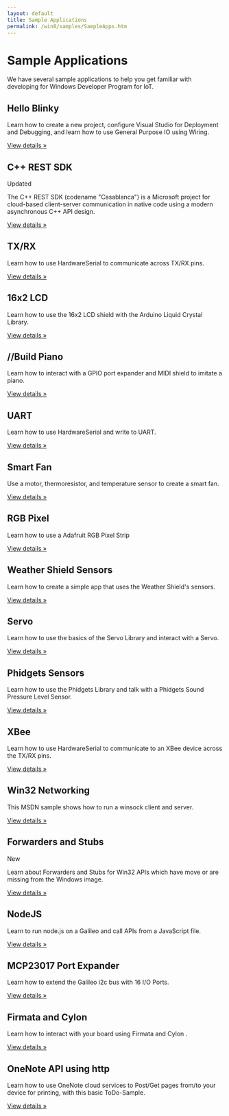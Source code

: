 ```yaml
---
layout: default
title: Sample Applications
permalink: /win8/samples/SampleApps.htm
---
```


<div class="row">
    <h1>Sample Applications</h1>
    <p>We have several sample applications to help you get familiar with developing for Windows Developer Program for IoT.</p>
    <div class="col-md-4">
        <h2>Hello Blinky</h2>
        <p>Learn how to create a new project, configure Visual Studio for Deployment and Debugging, and learn how to use General Purpose IO using Wiring.</p>
        <p><a class="btn btn-default" href="HelloBlinky.htm" role="button">View details &raquo;</a></p>
    </div>
    <div class="col-md-4">
        <h2>C++ REST SDK</h2> <span class="label label-default">Updated</span>
        <p>The C++ REST SDK (codename "Casablanca") is a Microsoft project for cloud-based client-server communication in native code using a modern asynchronous C++ API design.</p>
        <p><a class="btn btn-default" href="Casablanca.htm" role="button">View details &raquo;</a></p>
    </div>
    <div class="col-md-4">
        <h2>TX/RX</h2>
        <p>Learn how to use HardwareSerial to communicate across TX/RX pins.</p>
        <p><a class="btn btn-default" href="TXRX.htm" role="button">View details &raquo;</a></p>
    </div>
</div>
<div class="row">
    <div class="col-md-4">
        <h2>16x2 LCD</h2>
        <p>Learn how to use the 16x2 LCD shield with the Arduino Liquid Crystal Library.</p>
        <p><a class="btn btn-default" href="16x2LCD.htm" role="button">View details &raquo;</a></p>
    </div>
    <div class="col-md-4">
        <h2>//Build Piano</h2>
        <p>Learn how to interact with a GPIO port expander and MIDI shield to imitate a piano.</p>
        <p><a class="btn btn-default" href="https://github.com/ms-iot/piano" role="button">View details &raquo;</a></p>
    </div>
    <div class="col-md-4">
        <h2>UART</h2>
        <p>Learn how to use HardwareSerial and write to UART.</p>
        <p><a class="btn btn-default" href="UART.htm" role="button">View details &raquo;</a></p>
    </div>
</div>
<div class="row">
    <div class="col-md-4">
        <h2>Smart Fan</h2>
        <p>Use a motor, thermoresistor, and temperature sensor to create a smart fan.</p>
        <p><a class="btn btn-default" href="SmartFan.htm" role="button">View details &raquo;</a></p>
    </div>
    <div class="col-md-4">
        <h2>RGB Pixel</h2>
        <p>Learn how to use a Adafruit RGB Pixel Strip</p>
        <p><a class="btn btn-default" href="RGBPixel.htm" role="button">View details &raquo;</a></p>
    </div>
    <div class="col-md-4">
        <h2>Weather Shield Sensors</h2>
        <p>Learn how to create a simple app that uses the Weather Shield's sensors.</p>
        <p><a class="btn btn-default" href="WeatherShieldSensors.htm" role="button">View details &raquo;</a></p>
    </div>
</div>
<div class="row">
    <div class="col-md-4">
        <h2>Servo</h2>
        <p>Learn how to use the basics of the Servo Library and interact with a Servo.</p>
        <p><a class="btn btn-default" href="Servo.htm" role="button">View details &raquo;</a></p>
    </div>
    <div class="col-md-4">
        <h2>Phidgets Sensors</h2>
        <p>Learn how to use the Phidgets Library and talk with a Phidgets Sound Pressure Level Sensor.</p>
        <p><a class="btn btn-default" href="PhidgetsSensors.htm" role="button">View details &raquo;</a></p>
    </div>
    <div class="col-md-4">
        <h2>XBee</h2>
        <p>Learn how to use HardwareSerial to communicate to an XBee device across the TX/RX pins.</p>
        <p><a class="btn btn-default" href="XBee.htm" role="button">View details &raquo;</a></p>
    </div>
</div>
<div class="row">
    <div class="col-md-4">
        <h2>Win32 Networking</h2>
        <p>This MSDN sample shows how to run a winsock client and server.</p>
        <p><a class="btn btn-default" href="http://msdn.microsoft.com/en-us/library/windows/desktop/ms737889(v=vs.85).aspx" role="button">View details &raquo;</a></p>
    </div>
    <div class="col-md-4">
        <h2>Forwarders and Stubs</h2>  <span class="label label-Info">New</span>
        <p>Learn about Forwarders and Stubs for Win32 APIs which have move or are missing from the Windows image.</p>
        <p><a class="btn btn-default" href="Forwarders.htm" role="button">View details &raquo;</a></p>
    </div>
    <div class="col-md-4">
        <h2>NodeJS</h2>
        <p>Learn to run node.js on a Galileo and call APIs from a JavaScript file.</p>
        <p><a class="btn btn-default" href="NodeJS.htm" role="button">View details &raquo;</a></p>
    </div>
</div>
<div class="row">
    <div class="col-md-4">
        <h2>MCP23017 Port Expander</h2>
        <p>Learn how to extend the Galileo i2c bus with 16 I/O Ports.</p>
        <p><a class="btn btn-default" href="MCP23017Sample.htm" role="button">View details &raquo;</a></p>
    </div>
    <div class="col-md-4">
        <h2>Firmata and Cylon</h2>
        <p>Learn how to interact with your board using Firmata and Cylon .</p>
        <p><a class="btn btn-default" href="Firmata.htm" role="button">View details &raquo;</a></p>
    </div>
    <div class="col-md-4">
        <h2>OneNote API using http</h2>
        <p>Learn how to use OneNote cloud services to Post/Get pages from/to your device for printing, with this basic ToDo-Sample.</p>
        <p><a class="btn btn-default" href="TODO_Sample.htm" role="button">View details &raquo;</a></p>
    </div>
</div>

